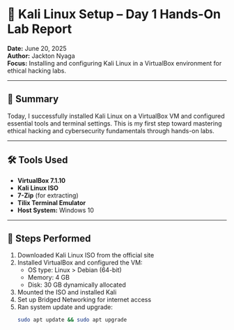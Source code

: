 # 🐉 Kali Linux Setup – Day 1 Hands-On Lab Report

**Date:** June 20, 2025  
**Author:** Jackton Nyaga  
**Focus:** Installing and configuring Kali Linux in a VirtualBox environment for ethical hacking labs.

---

## 🎯 Summary

Today, I successfully installed Kali Linux on a VirtualBox VM and configured essential tools and terminal settings. This is my first step toward mastering ethical hacking and cybersecurity fundamentals through hands-on labs.

---

## 🛠️ Tools Used

- **VirtualBox 7.1.10**
- **Kali Linux ISO**
- **7-Zip** (for extracting)
- **Tilix Terminal Emulator**
- **Host System:** Windows 10

---

## 🧪 Steps Performed

1. Downloaded Kali Linux ISO from the official site
2. Installed VirtualBox and configured the VM:
   - OS type: Linux > Debian (64-bit)
   - Memory: 4 GB
   - Disk: 30 GB dynamically allocated
3. Mounted the ISO and installed Kali
4. Set up Bridged Networking for internet access
5. Ran system update and upgrade:
   ```bash
   sudo apt update && sudo apt upgrade
